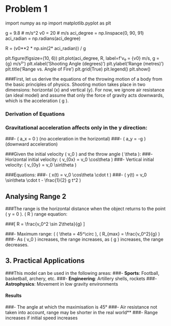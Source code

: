 # Problem 1
import numpy as np
import matplotlib.pyplot as plt

g = 9.8 # m/s^2
v0 = 20 # m/s
aci_degree = np.linspace(0, 90, 91)
aci_radian = np.radians(aci_degree)

R = (v0**2 * np.sin(2* aci_radian)) / g

plt.figure(figsize=(10, 6))
plt.plot(aci_degree, R, label=f'v₀ = {v0} m/s, g = {g} m/s²')
plt.xlabel(‘Shooting Angle (degrees)’)
plt.ylabel(‘Range (metres)’)
plt.title(‘Range vs. Angle of Fire’)
plt.grid(True)
plt.legend()
plt.show()


###First, let us derive the equations of the throwing motion of a body from the basic principles of physics. Shooting motion takes place in two dimensions: horizontal (x) and vertical (y). For now, we ignore air resistance (an ideal model) and assume that only the force of gravity acts downwards, which is the acceleration \( g \).

### Derivation of Equations
### Gravitational acceleration affects only in the y direction:
###- \( a_x = 0 \) (no acceleration in the horizontal)
###- \( a_y = -g \) (downward acceleration)

###Given the initial velocity \( v_0 \) and the throw angle \( \theta \):
###- Horizontal initial velocity: \( v_{0x} = v_0 \cos\theta \)
###- Vertical initial velocity: \( v_{0y} = v_0 \sin\theta \)

###Equations:
###- \( x(t) = v_0 \cos\theta \cdot t \)
###- \( y(t) = v_0 \sin\theta \cdot t - \frac{1}{2} g t^2 \)

## Analysing Range 2

###The range is the horizontal distance when the object returns to the point \( y = 0 \). \( R \) range equation:

###[ R = \frac{v_0^2 \sin 2\theta}{g} \]

###- Maximum range: \( \( \theta = 45^\\circ \), \( R_{max} = \frac{v_0^2}{g} \)
###- As \( v_0 \) increases, the range increases, as \( g \) increases, the range decreases.

## 3. Practical Applications

###This model can be used in the following areas:
###- **Sports**: Football, basketball, archery, etc.
###- **Engineering**: Artillery shells, rockets
###- **Astrophysics**: Movement in low gravity environments




#### Results
###- The angle at which the maximisation is 45°
###- Air resistance not taken into account, range may be shorter in the real world**
###- Range increases if initial speed increases

